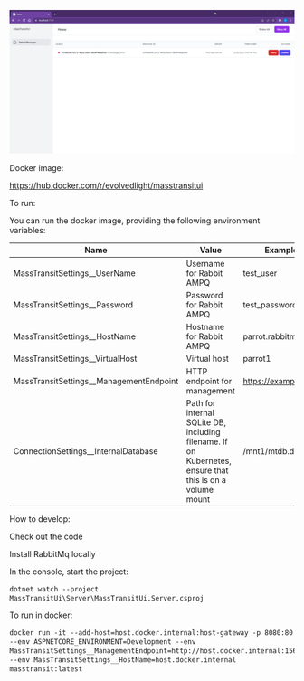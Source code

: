 ![Image of UI](/docs/images/demo.gif)

Docker image:

https://hub.docker.com/r/evolvedlight/masstransitui

To run:

You can run the docker image, providing the following environment variables:

| Name                                   | Value                                                                                                    | Example              |
|----------------------------------------|----------------------------------------------------------------------------------------------------------|----------------------|
| MassTransitSettings__UserName           | Username for Rabbit AMPQ                                                                                 | test_user            |
| MassTransitSettings__Password           | Password for Rabbit AMPQ                                                                                 | test_password        |
| MassTransitSettings__HostName           | Hostname for Rabbit AMPQ                                                                                 | parrot.rabbitmq.com  |
| MassTransitSettings__VirtualHost        | Virtual host                                                                                             | parrot1              |
| MassTransitSettings__ManagementEndpoint | HTTP endpoint for management                                                                             | https://example.host |
| ConnectionSettings__InternalDatabase    | Path for internal SQLite DB, including filename. If on Kubernetes, ensure that this is on a volume mount | /mnt1/mtdb.db        |

How to develop:

Check out the code

Install RabbitMq locally

In the console, start the project:
```
dotnet watch --project MassTransitUi\Server\MassTransitUi.Server.csproj
```

To run in docker:
```
docker run -it --add-host=host.docker.internal:host-gateway -p 8080:80 --env ASPNETCORE_ENVIRONMENT=Development --env MassTransitSettings__ManagementEndpoint=http://host.docker.internal:15672 --env MassTransitSettings__HostName=host.docker.internal masstransit:latest
```